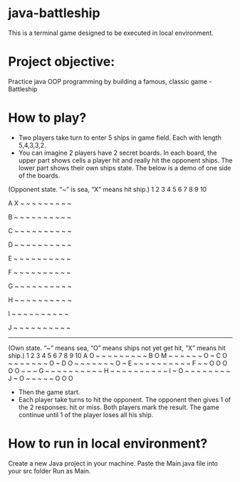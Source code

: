# java-battleship

This is a terminal game designed to be executed in local environment.

# Project objective:
Practice java OOP programming by building a famous, classic game - Battleship

# How to play?
- Two players take turn to enter 5 ships in game field. Each with length 5,4,3,3,2.
- You can imagine 2 players have 2 secret boards. In each board, the upper part shows cells a player hit and really hit the opponent ships. The lower part shows their own ships state. The below is a demo of one side of the boards.

(Opponent state. “~” is sea, “X” means hit ship.)
  1 2 3 4 5 6 7 8 9 10
  
A X ~ ~ ~ ~ ~ ~ ~ ~ ~

B ~ ~ ~ ~ ~ ~ ~ ~ ~ ~

C ~ ~ ~ ~ ~ ~ ~ ~ ~ ~

D ~ ~ ~ ~ ~ ~ ~ ~ ~ ~

E ~ ~ ~ ~ ~ ~ ~ ~ ~ ~

F ~ ~ ~ ~ ~ ~ ~ ~ ~ ~

G ~ ~ ~ ~ ~ ~ ~ ~ ~ ~

H ~ ~ ~ ~ ~ ~ ~ ~ ~ ~

I ~ ~ ~ ~ ~ ~ ~ ~ ~ ~

J ~ ~ ~ ~ ~ ~ ~ ~ ~ ~

---------------------
(Own state. “~” means sea, “O” means ships not yet get hit, “X” means hit ship.)
  1 2 3 4 5 6 7 8 9 10
A O ~ ~ ~ ~ ~ ~ ~ ~ ~
B O M ~ ~ ~ ~ ~ ~ O ~
C O ~ ~ ~ ~ ~ ~ ~ O ~
D O ~ ~ ~ ~ ~ ~ ~ O ~
E ~ ~ ~ ~ ~ ~ ~ ~ ~ ~
F ~ ~ O O O O O ~ ~ ~
G ~ ~ ~ ~ ~ ~ ~ ~ ~ ~
H ~ ~ ~ ~ ~ ~ ~ ~ ~ ~
I ~ O ~ ~ ~ ~ ~ ~ ~ ~
J ~ O ~ ~ ~ ~ ~ O O O


- Then the game start.
- Each player take turns to hit the opponent. The opponent then gives 1 of the 2 responses: hit or miss. Both players mark the result. The game continue until 1 of the player loses all his ship.

# How to run in local environment?
Create a new Java project in your machine.
Paste the Main.java file into your src folder
Run as Main.
